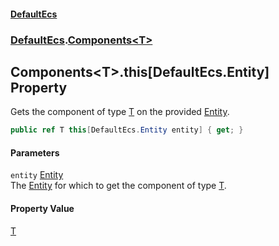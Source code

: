 #### [DefaultEcs](./index.md 'index')
### [DefaultEcs](./DefaultEcs.md 'DefaultEcs').[Components&lt;T&gt;](./DefaultEcs-Components-T-.md 'DefaultEcs.Components&lt;T&gt;')
## Components&lt;T&gt;.this[DefaultEcs.Entity] Property
Gets the component of type [T](./DefaultEcs-Components-T-.md#DefaultEcs-Components-T--T 'DefaultEcs.Components&lt;T&gt;.T') on the provided [Entity](./DefaultEcs-Entity.md 'DefaultEcs.Entity').  
```csharp
public ref T this[DefaultEcs.Entity entity] { get; }
```
#### Parameters
<a name='DefaultEcs-Components-T--this-DefaultEcs-Entity--entity'></a>
`entity` [Entity](./DefaultEcs-Entity.md 'DefaultEcs.Entity')  
The [Entity](./DefaultEcs-Entity.md 'DefaultEcs.Entity') for which to get the component of type [T](./DefaultEcs-Components-T-.md#DefaultEcs-Components-T--T 'DefaultEcs.Components&lt;T&gt;.T').  
  
#### Property Value
[T](./DefaultEcs-Components-T-.md#DefaultEcs-Components-T--T 'DefaultEcs.Components&lt;T&gt;.T')  
